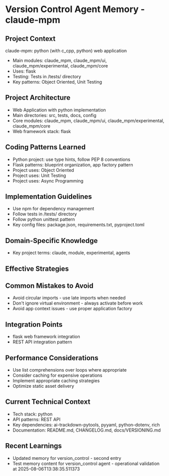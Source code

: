 # Version Control Agent Memory - claude-mpm

<!-- MEMORY LIMITS: 8KB max | 10 sections max | 15 items per section -->
<!-- Last Updated: 2025-08-06 13:38:35 | Auto-updated by: system -->

## Project Context
claude-mpm: python (with c_cpp, python) web application
- Main modules: claude_mpm, claude_mpm/ui, claude_mpm/experimental, claude_mpm/core
- Uses: flask
- Testing: Tests in /tests/ directory
- Key patterns: Object Oriented, Unit Testing

## Project Architecture
- Web Application with python implementation
- Main directories: src, tests, docs, config
- Core modules: claude_mpm, claude_mpm/ui, claude_mpm/experimental, claude_mpm/core
- Web framework stack: flask

## Coding Patterns Learned
- Python project: use type hints, follow PEP 8 conventions
- Flask patterns: blueprint organization, app factory pattern
- Project uses: Object Oriented
- Project uses: Unit Testing
- Project uses: Async Programming

## Implementation Guidelines
- Use npm for dependency management
- Follow tests in /tests/ directory
- Follow python unittest pattern
- Key config files: package.json, requirements.txt, pyproject.toml

## Domain-Specific Knowledge
<!-- Agent-specific knowledge for claude-mpm domain -->
- Key project terms: claude, module, experimental, agents

## Effective Strategies
<!-- Successful approaches discovered through experience -->

## Common Mistakes to Avoid
- Avoid circular imports - use late imports when needed
- Don't ignore virtual environment - always activate before work
- Avoid app context issues - use proper application factory

## Integration Points
- flask web framework integration
- REST API integration pattern

## Performance Considerations
- Use list comprehensions over loops where appropriate
- Consider caching for expensive operations
- Implement appropriate caching strategies
- Optimize static asset delivery

## Current Technical Context
- Tech stack: python
- API patterns: REST API
- Key dependencies: ai-trackdown-pytools, pyyaml, python-dotenv, rich
- Documentation: README.md, CHANGELOG.md, docs/VERSIONING.md

## Recent Learnings
<!-- Most recent discoveries and insights -->

- Updated memory for version_control - second entry
- Test memory content for version_control agent - operational validation at 2025-08-06T13:38:35.511373